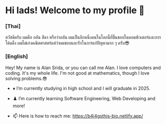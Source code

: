 # Hi lads! Welcome to my profile 👋

### [Thai]
สวัสดีครับ ผมคือ อลัน สีดา หรือว่าอลัน ผมเป็นอีกหนึ่งคนในโลกนี้ที่ชื่นชอบในคอมพิวเตอร์และการโค้ดดิ้ง ผมไม่เก่งคณิตศาสตร์แต่ว่าผมชอบและรักในการแก้ปัญหามาก ๆ ครับ😎
### [English]
Hey! My name is Alan Srida, or you can call me Alan. I love computers and coding. It's my whole life. I'm not good at mathematics, though I love solving problems.😎

- ♦️ I’m currently studying in high school and I will graduate in 2025.
- ♟️ I’m currently learning Software Engineering, Web Developing and more!

- 📫 Here is how to reach me: https://b4i4gsthis-bio.netlify.app/
